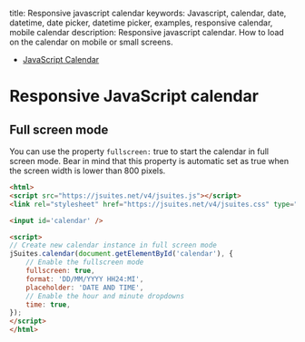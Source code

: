 title: Responsive javascript calendar
keywords: Javascript, calendar, date, datetime, date picker, datetime picker, examples, responsive calendar, mobile calendar
description: Responsive javascript calendar. How to load on the calendar on mobile or small screens.

* [JavaScript Calendar](/docs/v4/javascript-calendar)

Responsive JavaScript calendar
==============================

Full screen mode
----------------

You can use the property `fullscreen:` true to start the calendar in full screen mode. Bear in mind that this property is automatic set as true when the screen width is lower than 800 pixels.

  
```html
<html>
<script src="https://jsuites.net/v4/jsuites.js"></script>
<link rel="stylesheet" href="https://jsuites.net/v4/jsuites.css" type="text/css" />

<input id='calendar' />

<script>
// Create new calendar instance in full screen mode
jSuites.calendar(document.getElementById('calendar'), {
    // Enable the fullscreen mode
    fullscreen: true,
    format: 'DD/MM/YYYY HH24:MI',
    placeholder: 'DATE AND TIME',
    // Enable the hour and minute dropdowns
    time: true,
});
</script>
</html>
```

